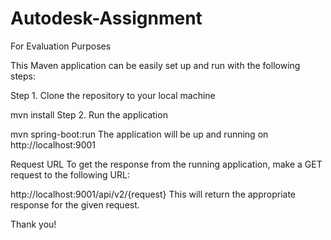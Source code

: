# Autodesk-Assignment
 For Evaluation Purposes


This Maven application can be easily set up and run with the following steps:

Step 1. Clone the repository to your local machine

mvn install
Step 2. Run the application

mvn spring-boot:run
The application will be up and running on http://localhost:9001

Request URL
To get the response from the running application, make a GET request to the following URL:

http://localhost:9001/api/v2/{request}
This will return the appropriate response for the given request.

Thank you!

